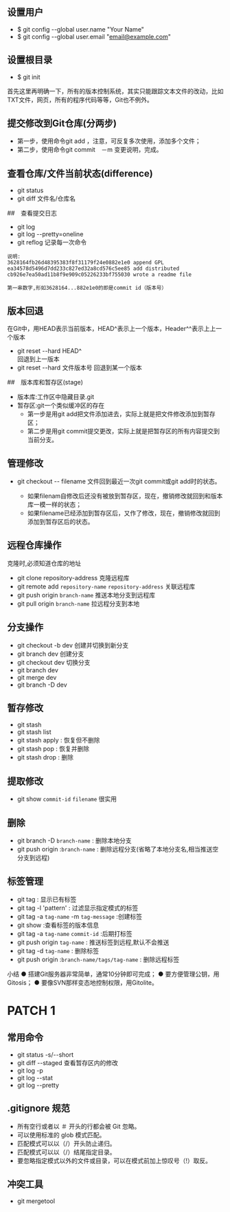 ## 设置用户　
* $ git config --global user.name "Your Name"
* $ git config --global user.email "email@example.com"


## 设置根目录 
* $ git init

首先这里再明确一下，所有的版本控制系统，其实只能跟踪文本文件的改动，比如TXT文件，网页，所有的程序代码等等，Git也不例外。

## 提交修改到Git仓库(分两步)
* 第一步，使用命令git add <file>，注意，可反复多次使用，添加多个文件；
* 第二步，使用命令git commit　－m 变更说明，完成。

## 查看仓库/文件当前状态(difference)
* git status
* git diff 文件名/仓库名

##　查看提交日志
* git log
* git log --pretty=oneline
* git reflog
记录每一次命令

```
说明:
3628164fb26d48395383f8f31179f24e0882e1e0 append GPL
ea34578d5496d7dd233c827ed32a8cd576c5ee85 add distributed
cb926e7ea50ad11b8f9e909c05226233bf755030 wrote a readme file

第一串数字,形如3628164...882e1e0的即是commit id（版本号）
```

## 版本回退
在Git中，用HEAD表示当前版本，HEAD^表示上一个版本，Header^^表示上上一个版本

* git reset --hard HEAD^  
回退到上一版本
* git reset --hard 文件版本号
回退到某一个版本

##　版本库和暂存区(stage)
* 版本库:工作区中隐藏目录.git
* 暂存区:git一个类似缓冲区的存在
	* 第一步是用git add把文件添加进去，实际上就是把文件修改添加到暂存区；
	* 第二步是用git commit提交更改，实际上就是把暂存区的所有内容提交到当前分支。


## 管理修改
* git checkout -- filename
文件回到最近一次git commit或git add时的状态。

	* 如果filenam自修改后还没有被放到暂存区，现在，撤销修改就回到和版本库一模一样的状态；
	* 如果filename已经添加到暂存区后，又作了修改，现在，撤销修改就回到添加到暂存区后的状态。

## 远程仓库操作
克隆时,必须知道仓库的地址

* git clone repository-address
克隆远程库
* git remote add `repository-name` `repository-address` 
关联远程库
* git push origin `branch-name` 
推送本地分支到远程库
* git pull origin `branch-name`
拉远程分支到本地

## 分支操作
* git checkout -b dev
创建并切换到新分支
* git branch dev
创建分支
* git checkout dev
切换分支
* git branch dev 
* git merge dev
* git branch -D dev

## 暂存修改
* git stash
* git stash list
* git stash apply : 恢复但不删除  
* git stash pop   : 恢复并删除
* git stash drop  : 删除

## 提取修改
* git show `commit-id` `filename`
很实用



## 删除
* git branch -D `branch-name` : 删除本地分支
* git push origin :`branch-name` : 删除远程分支(省略了本地分支名,相当推送空分支到远程)

## 标签管理
* git tag : 显示已有标签
* git tag -l 'pattern' : 过滤显示指定模式的标签 
* git tag -a `tag-name` -m `tag-message` :创建标签
* git show :查看标签的版本信息
* git tag -a `tag-name` `commit-id` :后期打标签
* git push origin `tag-name` : 推送标签到远程,默认不会推送
* git tag -d `tag-name` : 删除标签
* git push origin :`branch-name/tags/tag-name` : 删除远程标签





小结
  ● 搭建Git服务器非常简单，通常10分钟即可完成；
  ● 要方便管理公钥，用Gitosis；
  ● 要像SVN那样变态地控制权限，用Gitolite。
  
  


# PATCH 1

## 常用命令
  * git status -s/--short
  * git diff --staged
	查看暂存区内的修改
  * git log -p 
  * git log --stat
  * git log --pretty


## .gitignore 规范
  * 所有空行或者以 ＃ 开头的行都会被 Git 忽略。
  * 可以使用标准的 glob 模式匹配。
  * 匹配模式可以以（/）开头防止递归。
  * 匹配模式可以以（/）结尾指定目录。
  * 要忽略指定模式以外的文件或目录，可以在模式前加上惊叹号（!）取反。

## 冲突工具
  *  git mergetool





























